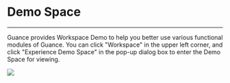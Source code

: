 # Demo Space
---

Guance provides Workspace Demo to help you better use various functional modules of Guance. You can click "Workspace" in the upper left corner, and click "Experience Demo Space" in the pop-up dialog box to enter the Demo Space for viewing.

![](img/3.demo_space.png)



